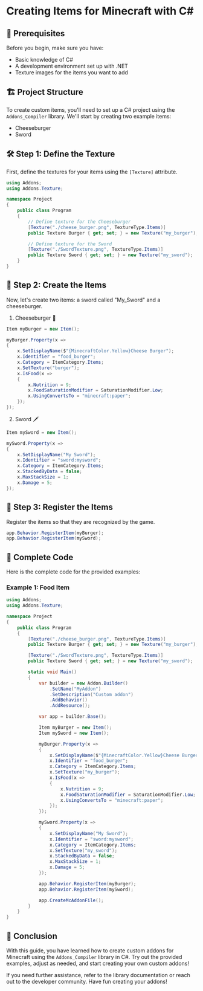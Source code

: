 # Creating Items for Minecraft with C#

## 🌟 Prerequisites

Before you begin, make sure you have:
- Basic knowledge of C#
- A development environment set up with .NET
- Texture images for the items you want to add

## 🏗️ Project Structure

To create custom items, you'll need to set up a C# project using the `Addons_Compiler` library. We'll start by creating two example items:
- Cheeseburger
- Sword

## 🛠️ Step 1: Define the Texture

First, define the textures for your items using the `[Texture]` attribute.

```csharp
using Addons;
using Addons.Texture;

namespace Project
{
    public class Program
    {
        // Define texture for the Cheeseburger
        [Texture("./cheese_burger.png", TextureType.Items)]
        public Texture Burger { get; set; } = new Texture("my_burger");

        // Define texture for the Sword
        [Texture("./SwordTexture.png", TextureType.Items)]
        public Texture Sword { get; set; } = new Texture("my_sword");
    }
}
```

## 🌟 Step 2: Create the Items

Now, let's create two items: a sword called "My_Sword" and a cheeseburger.

1. Cheeseburger 🍔

```csharp
Item myBurger = new Item();

myBurger.Property(x =>
{
    x.SetDisplayName($"{MinecraftColor.Yellow}Cheese Burger");
    x.Identifier = "food_burger";
    x.Category = ItemCategory.Items;
    x.SetTexture("burger");
    x.IsFood(x =>
    {
        x.Nutrition = 9;
        x.FoodSaturationModifier = SaturationModifier.Low;
        x.UsingConvertsTo = "minecraft:paper";
    });
});
```

2. Sword 🗡️

```csharp
Item mySword = new Item();

mySword.Property(x =>
{
    x.SetDisplayName("My Sword");
    x.Identifier = "sword:mysword";
    x.Category = ItemCategory.Items;
    x.StackedByData = false;
    x.MaxStackSize = 1;
    x.Damage = 5;
});
```

## 🌟 Step 3: Register the Items

Register the items so that they are recognized by the game.

```csharp
app.Behavior.RegisterItem(myBurger);
app.Behavior.RegisterItem(mySword);
```

## 📝 Complete Code

Here is the complete code for the provided examples:

### Example 1: Food Item

```csharp
using Addons;
using Addons.Texture;

namespace Project
{
    public class Program
    {
        [Texture("./cheese_burger.png", TextureType.Items)]
        public Texture Burger { get; set; } = new Texture("my_burger");

        [Texture("./SwordTexture.png", TextureType.Items)]
        public Texture Sword { get; set; } = new Texture("my_sword");

        static void Main()
        {
            var builder = new Addon.Builder()
                .SetName("MyAddon")
                .SetDescription("Custom addon")
                .AddBehavior()
                .AddResource();

            var app = builder.Base();

            Item myBurger = new Item();
            Item mySword = new Item();

            myBurger.Property(x =>
            {
                x.SetDisplayName($"{MinecraftColor.Yellow}Cheese Burger");
                x.Identifier = "food_burger";
                x.Category = ItemCategory.Items;
                x.SetTexture("my_burger");
                x.IsFood(x =>
                {
                    x.Nutrition = 9;
                    x.FoodSaturationModifier = SaturationModifier.Low;
                    x.UsingConvertsTo = "minecraft:paper";
                });
            });

            mySword.Property(x =>
            {
                x.SetDisplayName("My Sword");
                x.Identifier = "sword:mysword";
                x.Category = ItemCategory.Items;
                x.SetTexture("my_sword");
                x.StackedByData = false;
                x.MaxStackSize = 1;
                x.Damage = 5;
            });

            app.Behavior.RegisterItem(myBurger);
            app.Behavior.RegisterItem(mySword);

            app.CreateMcAddonFile();
        }
    }
}
```

## 🚀 Conclusion

With this guide, you have learned how to create custom addons for Minecraft using the `Addons_Compiler` library in C#. Try out the provided examples, adjust as needed, and start creating your own custom addons!

If you need further assistance, refer to the library documentation or reach out to the developer community. Have fun creating your addons!